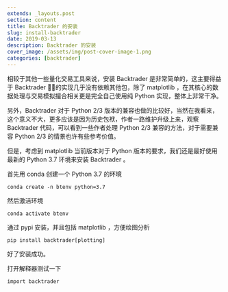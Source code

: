 ```yaml
---
extends: _layouts.post
section: content
title: Backtrader 的安装
slug: install-backtrader
date: 2019-03-13
description: Backtrader 的安装
cover_image: /assets/img/post-cover-image-1.png
categories: [backtrader]
---
```


相较于其他一些量化交易工具来说，安装 Backtrader 是非常简单的，这主要得益于 Backtrader 的实现几乎没有依赖其他包，除了 matplotlib ，在其核心的数据处理与交易模拟撮合相关更是完全自己使用纯 Python 实现，整体上非常干净。

另外，Backtrader 对于 Python 2/3 版本的兼容也做的比较好，当然在我看来，这个意义不大，更多应该是因为历史包袱，作者一路维护升级上来，观察 Backtrader 代码，可以看到一些作者处理 Python 2/3 兼容的方法，对于需要兼容 Python 2/3 的情景也许有些参考价值。

但是，考虑到 matplotlib 当前版本对于 Python 版本的要求，我们还是最好使用最新的 Python 3.7 环境来安装 Backtrader 。

首先用 conda 创建一个 Python 3.7 的环境

```
conda create -n btenv python=3.7
```

然后激活环境

```
conda activate btenv
```

通过 pypi 安装，并且包括 matplotlib ，方便绘图分析

```
pip install backtrader[plotting]
```

好了安装成功。

打开解释器测试一下

```
import backtrader
```
